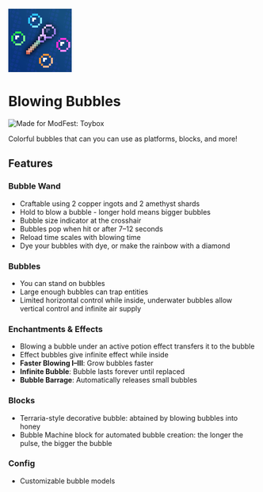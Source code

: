 ![icon](/src/main/resources/assets/blowing-bubbles/icon.png)

# Blowing Bubbles

![Made for ModFest: Toybox](https://badger-api-staging.worldwidepixel.ca/cozy?gradientStart=841f38&gradientEnd=5b0017&lineOne=Made%20for&lineTwo=ModFest:%20Toybox&colourOne=FFFFFF&colourTwo=ff7db6&iconUrl=https://files.catbox.moe/n0xw9t)

Colorful bubbles that can you can use as platforms, blocks, and more!

## Features

### Bubble Wand

-	Craftable using 2 copper ingots and 2 amethyst shards
-   Hold to blow a bubble - longer hold means bigger bubbles
-   Bubble size indicator at the crosshair
-   Bubbles pop when hit or after 7–12 seconds
-   Reload time scales with blowing time
-   Dye your bubbles with dye, or make the rainbow with a diamond

### Bubbles

-   You can stand on bubbles
-   Large enough bubbles can trap entities
-   Limited horizontal control while inside, underwater bubbles allow vertical control and infinite air supply

### Enchantments & Effects

-   Blowing a bubble under an active potion effect transfers it to the bubble
-   Effect bubbles give infinite effect while inside
-   **Faster Blowing I–III**: Grow bubbles faster
-   **Infinite Bubble**: Bubble lasts forever until replaced
-   **Bubble Barrage**: Automatically releases small bubbles

### Blocks

-   Terraria-style decorative bubble: abtained by blowing bubbles into honey
-   Bubble Machine block for automated bubble creation: the longer the pulse, the bigger the bubble

### Config

-   Customizable bubble models
